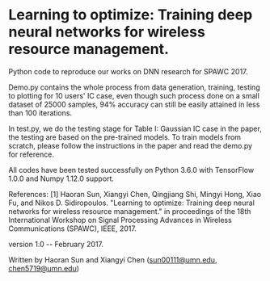 # Learning to optimize: Training deep neural networks for wireless resource management.
Python code to reproduce our works on DNN research for SPAWC 2017. 

Demo.py contains the whole process from data generation, training, testing to plotting for 10 users' IC case, even though such process done on a small dataset of 25000 samples, 94% accuracy can still be easily attained in less than 100 iterations.

In test.py, we do the testing stage for Table I: Gaussian IC case in the paper, the testing are based on the pre-trained models. To train models from scratch, please follow the instructions in the paper and read the demo.py for reference.

All codes have been tested successfully on Python 3.6.0 with TensorFlow 1.0.0 and Numpy 1.12.0 support.

References: 
[1] Haoran Sun, Xiangyi Chen, Qingjiang Shi, Mingyi Hong, Xiao Fu, and Nikos D. Sidiropoulos. "Learning to optimize: Training deep neural networks for wireless resource management." in proceedings of the 18th International Workshop on Signal Processing Advances in Wireless Communications (SPAWC),  IEEE, 2017.

version 1.0 -- February 2017. 

Written by Haoran Sun and Xiangyi Chen (sun00111@umn.edu, chen5719@umn.edu)
